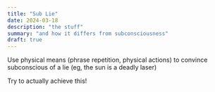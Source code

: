 ```yaml
---
title: "Sub Lie"
date: 2024-03-18
description: "the stuff"
summary: "and how it differs from subconsciousness"
draft: true
---
```


Use physical means (phrase repetition, physical actions) to convince subconscious of a lie (eg, the sun is a deadly laser)

Try to actually achieve this!